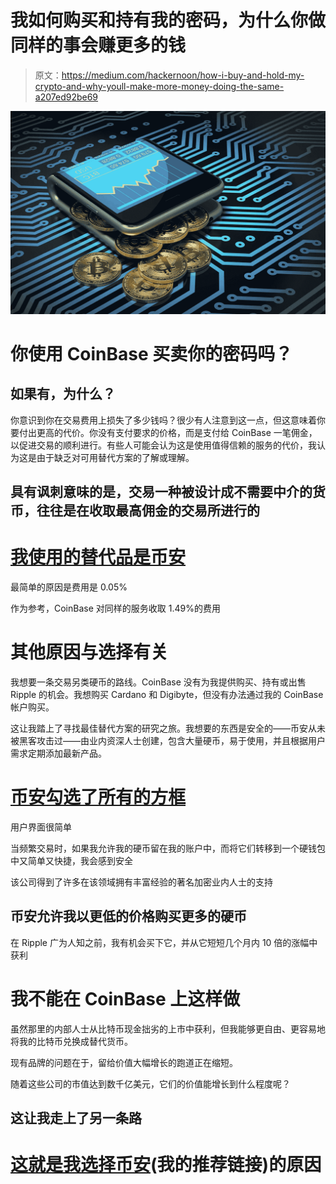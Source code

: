 # 我如何购买和持有我的密码，为什么你做同样的事会赚更多的钱

> 原文：<https://medium.com/hackernoon/how-i-buy-and-hold-my-crypto-and-why-youll-make-more-money-doing-the-same-a207ed92be69>

![](img/81a4cc1d877e13640d6f250fc3b99860.png)

# 你使用 CoinBase 买卖你的密码吗？

## 如果有，为什么？

你意识到你在交易费用上损失了多少钱吗？很少有人注意到这一点，但这意味着你要付出更高的代价。你没有支付要求的价格，而是支付给 CoinBase 一笔佣金，以促进交易的顺利进行。有些人可能会认为这是使用值得信赖的服务的代价，我认为这是由于缺乏对可用替代方案的了解或理解。

## 具有讽刺意味的是，交易一种被设计成不需要中介的货币，往往是在收取最高佣金的交易所进行的

# [我使用的替代品是币安](https://www.binance.com/?ref=12026388)

最简单的原因是费用是 0.05%

作为参考，CoinBase 对同样的服务收取 1.49%的费用

# 其他原因与选择有关

我想要一条交易另类硬币的路线。CoinBase 没有为我提供购买、持有或出售 Ripple 的机会。我想购买 Cardano 和 Digibyte，但没有办法通过我的 CoinBase 帐户购买。

这让我踏上了寻找最佳替代方案的研究之旅。我想要的东西是安全的——币安从未被黑客攻击过——由业内资深人士创建，包含大量硬币，易于使用，并且根据用户需求定期添加最新产品。

# [币安勾选了所有的方框](https://www.binance.com/?ref=12026388)

用户界面很简单

当频繁交易时，如果我允许我的硬币留在我的账户中，而将它们转移到一个硬钱包中又简单又快捷，我会感到安全

该公司得到了许多在该领域拥有丰富经验的著名加密业内人士的支持

## 币安允许我以更低的价格购买更多的硬币

在 Ripple 广为人知之前，我有机会买下它，并从它短短几个月内 10 倍的涨幅中获利

# 我不能在 CoinBase 上这样做

虽然那里的内部人士从比特币现金拙劣的上市中获利，但我能够更自由、更容易地将我的比特币兑换成替代货币。

现有品牌的问题在于，留给价值大幅增长的跑道正在缩短。

随着这些公司的市值达到数千亿美元，它们的价值能增长到什么程度呢？

## 这让我走上了另一条路

# [这就是我选择币安](https://www.binance.com/?ref=12026388)(我的推荐链接)的原因